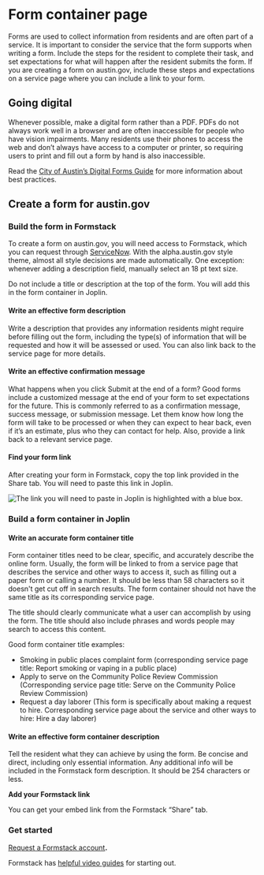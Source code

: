 # Form container page

Forms are used to collect information from residents and are often part of a service. It is important to consider the service that the form supports when writing a form. Include the steps for the resident to complete their task, and set expectations for what will happen after the resident submits the form. If you are creating a form on austin.gov, include these steps and expectations on a service page where you can include a link to your form.

## Going digital

Whenever possible, make a digital form rather than a PDF. PDFs do not always work well in a browser and are often inaccessible for people who have vision impairments. Many residents use their phones to access the web and don’t always have access to a computer or printer, so requiring users to print and fill out a form by hand is also inaccessible. 

Read the [City of Austin’s Digital Forms Guide](https://city-of-austin.gitbook.io/digital-forms-guide/) for more information about best practices.

## Create a form for austin.gov

### Build the form in Formstack

To create a form on austin.gov, you will need access to Formstack, which you can request through [ServiceNow](https://gcc01.safelinks.protection.outlook.com/?url=https%3A%2F%2Fatx.service-now.com%2Fsp&data=02%7C01%7CSarah.Rigdon%40austintexas.gov%7C1706252d70084477b7f308d7ab3fe6b6%7C5c5e19f6a6ab4b45b1d0be4608a9a67f%7C0%7C0%7C637166163247336510&sdata=RbK2N291YLu5A0qeWBmqwxAyDKi1pRhMOjMb1COnTdA%3D&reserved=0). With the alpha.austin.gov style theme, almost all style decisions are made automatically. One exception: whenever adding a description field, manually select an 18 pt text size.

Do not include a title or description at the top of the form. You will add this in the form container in Joplin.

#### **Write an effective form description**

Write a description that provides any information residents might require before filling out the form, including the type\(s\) of information that will be requested and how it will be assessed or used. You can also link back to the service page for more details. 

#### Write an effective confirmation message

What happens when you click Submit at the end of a form? Good forms include a customized message at the end of your form to set expectations for the future. This is commonly referred to as a confirmation message, success message, or submission message. Let them know how long the form will take to be processed or when they can expect to hear back, even if it’s an estimate, plus who they can contact for help. Also, provide a link back to a relevant service page.

#### Find your form link

After creating your form in Formstack, copy the top link provided in the Share tab. You will need to paste this link in Joplin.

![The link you will need to paste in Joplin is highlighted with a blue box.](../../.gitbook/assets/screen-shot-2020-03-04-at-10.01.10-am.png)

### Build a form container in Joplin

#### **Write an accurate form container title** 

Form container titles need to be clear, specific, and accurately describe the online form. Usually, the form will be linked to from a service page that describes the service and other ways to access it, such as filling out a paper form or calling a number. It should be less than 58 characters so it doesn't get cut off in search results. The form container should not have the same title as its corresponding service page. 

The title should clearly communicate what a user can accomplish by using the form. The title should also include phrases and words people may search to access this content. 

Good form container title examples: 

* Smoking in public places complaint form \(corresponding service page title: Report smoking or vaping in a public place\)
* Apply to serve on the Community Police Review Commission \(Corresponding service page title: Serve on the Community Police Review Commission\)
* Request a day laborer \(This form is specifically about making a request to hire. Corresponding service page about the service and other ways to hire: Hire a day laborer\)

#### Write an effective form container description

Tell the resident what they can achieve by using the form. Be concise and direct, including only essential information. Any additional info will be included in the Formstack form description. It should be 254 characters or less.

**Add your Formstack link**

You can get your embed link from the Formstack “Share” tab.

### Get started

[Request a Formstack account](http://atx.service-now.com/sp)**.**

Formstack has [helpful video guides](https://cityofaustin.formstack.com/admin/learn/dashboard?sso=5e5fc05baa3a7) for starting out.





